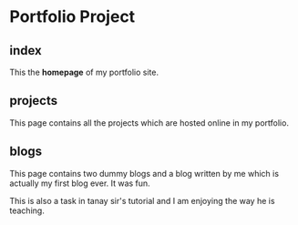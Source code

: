 # Portfolio Project

## index
This the **homepage** of my portfolio site.

## projects
This page contains all the projects which are hosted online in my portfolio.

## blogs
This page contains two dummy blogs and a blog written by me which is actually my first blog ever. It was fun.

This is also a task in tanay sir's tutorial and I am enjoying the way he is teaching.